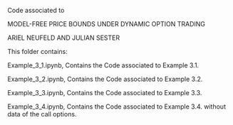 Code associated to

MODEL-FREE PRICE BOUNDS UNDER DYNAMIC OPTION TRADING

ARIEL NEUFELD AND JULIAN SESTER


This folder contains:


Example_3_1.ipynb, 
Contains the Code associated to Example 3.1.

Example_3_2.ipynb,
Contains the Code associated to Example 3.2.

Example_3_3.ipynb, 
Contains the Code associated to Example 3.3.

Example_3_4.ipynb,
Contains the Code associated to Example 3.4. without data of the call options.
